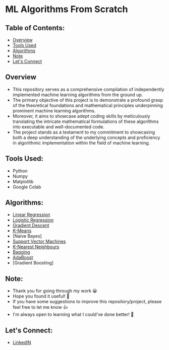 # ML Algorithms From Scratch

## Table of Contents:
- [Overview](#overview)
- [Tools Used](#tools-used)
- [Algorithms](#algorithms)
- [Note](#note)
- [Let's Connect](#lets-connect)

## Overview 
- This repository serves as a comprehensive compilation of independently implemented machine learning algorithms from the ground up.
- The primary objective of this project is to demonstrate a profound grasp of the theoretical foundations and mathematical principles underpinning prominent machine learning algorithms.
- Moreover, it aims to showcase adept coding skills by meticulously translating the intricate mathematical formulations of these algorithms into executable and well-documented code.
- The project stands as a testament to my commitment to showcasing both a deep understanding of the underlying concepts and proficiency in algorithmic implementation within the field of machine learning.

## Tools Used:
- Python
- Numpy
- Matplotlib
- Google Colab

## Algorithms:
- [Linear Regression](https://github.com/MisbahullahSheriff/ML-Algorithms-From-Scratch/tree/main/Linear%20Regression)
- [Logistic Regression](https://github.com/MisbahullahSheriff/ML-Algorithms-From-Scratch/tree/main/Logistic%20Regression)
- [Gradient Descent](https://github.com/MisbahullahSheriff/ML-Algorithms-From-Scratch/tree/main/Gradient%20Descent)
- [K-Means](https://github.com/MisbahullahSheriff/ML-Algorithms-From-Scratch/tree/main/K-Means)
- [Naive Bayes]
- [Support Vector Machines](https://github.com/MisbahullahSheriff/ML-Algorithms-From-Scratch/tree/main/Support%20Vector%20Machine)
- [K-Nearest Neighbours](https://github.com/MisbahullahSheriff/ML-Algorithms-From-Scratch/tree/main/K-Nearest%20Neighbours)
- [Bagging](https://github.com/MisbahullahSheriff/ML-Algorithms-From-Scratch/tree/main/Bagging)
- [AdaBoost](https://github.com/MisbahullahSheriff/ML-Algorithms-From-Scratch/tree/main/AdaBoost)
- [Gradient Boosting]

## Note:
- Thank you for going through my work 😀
- Hope you found it useful! 💫
- If you have some suggestions to improve this repository/project, please feel free to let me know 👍
- I'm always open to learning what I could've done better! 🚀

## Let's Connect:
- [LinkedIN](https://www.linkedin.com/in/mohammed-misbahullah-sheriff/)

